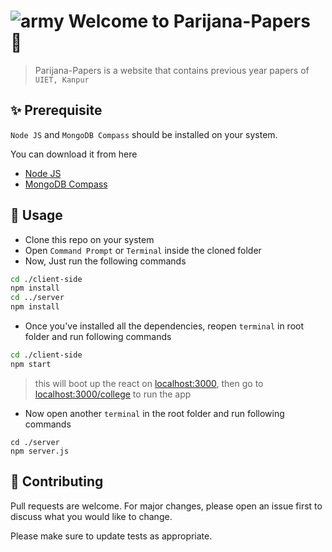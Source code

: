 
# ![army](https://user-images.githubusercontent.com/55861951/116590241-242c9c00-a93b-11eb-8366-d1078dcffcce.png)  Welcome to Parijana-Papers 👋

> Parijana-Papers is a website that contains previous year papers of `UIET, Kanpur`

## ✨ Prerequisite
`Node JS` and `MongoDB Compass` should be installed on your system.

You can download it from here
- [Node JS](https://nodejs.org/en/)
- [MongoDB Compass](https://fastdl.mongodb.org/windows/mongodb-windows-x86_64-4.4.5-signed.msi)


## 🚀 Usage
- Clone this repo on your system 
- Open `Command Prompt` or `Terminal` inside the cloned folder
- Now, Just run the following commands
```sh
cd ./client-side
npm install
cd ../server
npm install
```
- Once you've installed all the dependencies, reopen `terminal` in root folder and run following commands
```sh
cd ./client-side
npm start
```
> this will boot up the react on [localhost:3000](http://localhost:3000), then go to  [localhost:3000/college](http://localhost:3000/college) to run the app

- Now open another `terminal` in the root folder and run following commands
```
cd ./server
npm server.js
```

## 🤝 Contributing
Pull requests are welcome. For major changes, please open an issue first to discuss what you would like to change.

Please make sure to update tests as appropriate.
